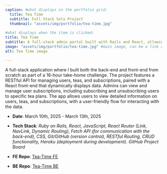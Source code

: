 ```yaml
---
caption: #what displays in the portfolio grid:
  title: Tea Time
  subtitle: Full Stack Solo Project
  thumbnail: "assets/img/portfolio/tea-time.jpg"
  
#what displays when the item is clicked:
title: Tea Time
subtitle: A full-stack admin portal built with Rails and React, allowing admins to manage users, teas, and subscriptions.
image: "assets/img/portfolio/tea-time.jpg" #main image, can be a link or a file in assets/img/portfolio
alt: Tea Time image

---
```

A full-stack application where I built both the back-end and front-end from scratch as part of a 16-hour take-home challenge. The project features a RESTful API for managing users, teas, and subscriptions, paired with a React front-end that dynamically displays data. Admins can view and manage user subscriptions, including subscribing and unsubscribing users to specific tea plans. The app allows users to view detailed information on users, teas, and subscriptions, with a user-friendly flow for interacting with the data.

- **Date**: March 10th, 2025 - March 13th, 2025

- **Tech Stack**: *Ruby on Rails, React, JavaScript, React Router (Link, NavLink, Dynamic Routing), Fetch API (for communication with the back-end), CSS, Git/GitHub (version control), RESTful Routing, CRUD functionality, Heroku (deployment during development). GitHub Project Board*

- **FE Repo**: <a href="https://github.com/JonoSommers/Tea-Time-FE" target="_blank"><u>Tea-Time FE</u></a>
- **BE Repo**: <a href="https://github.com/JonoSommers/Tea-Time-BE" target="_blank"><u>Tea-Time BE</u></a>
